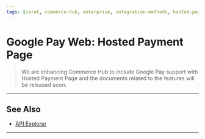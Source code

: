 ```yaml
---
tags: [carat, commerce-hub, enterprise, integration-methods, hosted-payment-page, web, online, google-pay, wallet]
---
```


# Google Pay Web: Hosted Payment Page



<!-- theme: danger -->
> We are enhancing Commerce Hub to include Google Pay support with Hosted Payment Page and the documents related to the features will be released soon.



---

## See Also

- [API Explorer](../api/?type=post&path=/payments/v1/charges)

---